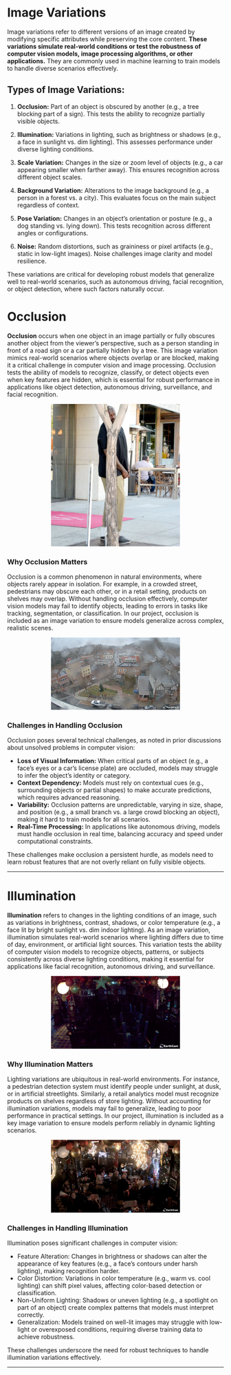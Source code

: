 # Image Variations
Image variations refer to different versions of an image created by modifying specific attributes while preserving the core content. **These variations simulate real-world conditions or test the robustness of computer vision models, image processing algorithms, or other applications.** They are commonly used in machine learning to train models to handle diverse scenarios effectively.

## Types of Image Variations:

1. **Occlusion:** Part of an object is obscured by another (e.g., a tree blocking part of a sign). This tests the ability to recognize partially visible objects.

2. **Illumination:** Variations in lighting, such as brightness or shadows (e.g., a face in sunlight vs. dim lighting). This assesses performance under diverse lighting conditions.

3. **Scale Variation:** Changes in the size or zoom level of objects (e.g., a car appearing smaller when farther away). This ensures recognition across different object scales.

4. **Background Variation:** Alterations to the image background (e.g., a person in a forest vs. a city). This evaluates focus on the main subject regardless of context.

5. **Pose Variation:** Changes in an object’s orientation or posture (e.g., a dog standing vs. lying down). This tests recognition across different angles or configurations.

6. **Noise:** Random distortions, such as graininess or pixel artifacts (e.g., static in low-light images). Noise challenges image clarity and model resilience.



These variations are critical for developing robust models that generalize well to real-world scenarios, such as autonomous driving, facial recognition, or object detection, where such factors naturally occur.




# Occlusion

**Occlusion** occurs when one object in an image partially or fully obscures another object from the viewer’s perspective, such as a person standing in front of a road sign or a car partially hidden by a tree. This image variation mimics real-world scenarios where objects overlap or are blocked, making it a critical challenge in computer vision and image processing. Occlusion tests the ability of models to recognize, classify, or detect objects even when key features are hidden, which is essential for robust performance in applications like object detection, autonomous driving, surveillance, and facial recognition.

<p align="center">
  <img src="image_variation\Occlusion.jpg" alt="Occluded image of a person" width="300"/>
</p>


### Why Occlusion Matters

Occlusion is a common phenomenon in natural environments, where objects rarely appear in isolation. For example, in a crowded street, pedestrians may obscure each other, or in a retail setting, products on shelves may overlap. Without handling occlusion effectively, computer vision models may fail to identify objects, leading to errors in tasks like tracking, segmentation, or classification. In our project, occlusion is included as an image variation to ensure models generalize across complex, realistic scenes.

<p align="center">
  <img src="image_variation\natural_ occlusion.jpg" alt="Natural Occluded image of a house" width="300"/>
</p>

### Challenges in Handling Occlusion

Occlusion poses several technical challenges, as noted in prior discussions about unsolved problems in computer vision:

- **Loss of Visual Information:** When critical parts of an object (e.g., a face’s eyes or a car’s license plate) are occluded, models may struggle to infer the object’s identity or category.
- **Context Dependency:** Models must rely on contextual cues (e.g., surrounding objects or partial shapes) to make accurate predictions, which requires advanced reasoning.
- **Variability:** Occlusion patterns are unpredictable, varying in size, shape, and position (e.g., a small branch vs. a large crowd blocking an object), making it hard to train models for all scenarios.
- **Real-Time Processing:** In applications like autonomous driving, models must handle occlusion in real time, balancing accuracy and speed under computational constraints.

These challenges make occlusion a persistent hurdle, as models need to learn robust features that are not overly reliant on fully visible objects.

---------------------------------------------------------------------------------------------

# Illumination

**Illumination** refers to changes in the lighting conditions of an image, such as variations in brightness, contrast, shadows, or color temperature (e.g., a face lit by bright sunlight vs. dim indoor lighting). As an image variation, illumination simulates real-world scenarios where lighting differs due to time of day, environment, or artificial light sources. This variation tests the ability of computer vision models to recognize objects, patterns, or subjects consistently across diverse lighting conditions, making it essential for applications like facial recognition, autonomous driving, and surveillance.

<p align="center">
  <img src="image_variation\low_ligh_illumination.jpg" alt="low light illumination" width="300"/>
</p>

### Why Illumination Matters

Lighting variations are ubiquitous in real-world environments. For instance, a pedestrian detection system must identify people under sunlight, at dusk, or in artificial streetlights. Similarly, a retail analytics model must recognize products on shelves regardless of store lighting. Without accounting for illumination variations, models may fail to generalize, leading to poor performance in practical settings. In our project, illumination is included as a key image variation to ensure models perform reliably in dynamic lighting scenarios.

<p align="center">
  <img src="image_variation\med_ligh_illumination.jpg" alt="medium light illumination" width="300"/>
</p>

### Challenges in Handling Illumination
Illumination poses significant challenges in computer vision:

- Feature Alteration: Changes in brightness or shadows can alter the appearance of key features (e.g., a face’s contours under harsh lighting), making recognition harder.
- Color Distortion: Variations in color temperature (e.g., warm vs. cool lighting) can shift pixel values, affecting color-based detection or classification.
- Non-Uniform Lighting: Shadows or uneven lighting (e.g., a spotlight on part of an object) create complex patterns that models must interpret correctly.
- Generalization: Models trained on well-lit images may struggle with low-light or overexposed conditions, requiring diverse training data to achieve robustness.

These challenges underscore the need for robust techniques to handle illumination variations effectively.


-------------------------------------------------------------------------------------------------

